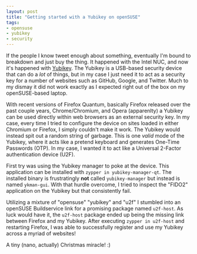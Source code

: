 ```yaml
---
layout: post
title: "Getting started with a Yubikey on openSUSE"
tags:
- opensuse
- yubikey
- security
---
```



If the people I know tweet enough about something, eventually I'm bound to
breakdown and just buy the thing. It happened with the Intel NUC, and now it's
happened with [Yubikey](https://www.yubico.com). The Yubikey is a USB-based
security device that can do a _lot_ of things, but in my case I just need it to
act as a security key for a number of websites such as GitHub, Google, and
Twitter. Much to my dismay it did not work exactly as I expected right out of
the box on my openSUSE-based laptop.

With recent versions of Firefox Quantum, basically Firefox released over the
past couple years, Chrome/Chromium, and Opera (apparenlty) a Yubikey can be
used directly within web browsers as an external security key. In my case,
every time I tried to configure the device on sites loaded in either Chromium or Firefox, I simply couldn't make it work. The Yubikey would 
instead spit out a random string of garbage. This is one _valid_ mode of the Yubikey,
where it acts like a pretend keyboard and generates One-Time Passwords (OTP).
In my case, I wanted it to act like a Universal 2-Factor authentication device
(U2F).

First try was using the Yubikey manager to poke at the device. This application
can be installed with `zypper in yubikey-manager-qt`. The installed binary is
frustratingly **not** called `yubikey-manager` but instead is named
`ykman-gui`. With that hurdle overcome, I tried to inspect the "FIDO2"
application on the Yubikey but that consistently fail.

Utilizing a mixture of "opensuse" "yubikey" and "u2f" I stumbled into an
openSUSE Buildservice link for a promising package named `u2f-host`. As luck
would have it, the `u2f-host` package ended up being the missing link between
Firefox and my Yubikey. After executing `zypper in u2f-host` and restarting
Firefox, I was able to successfully register and use my Yubikey across a myriad
of websites!


A tiny (nano, actually) Christmas miracle! :)

